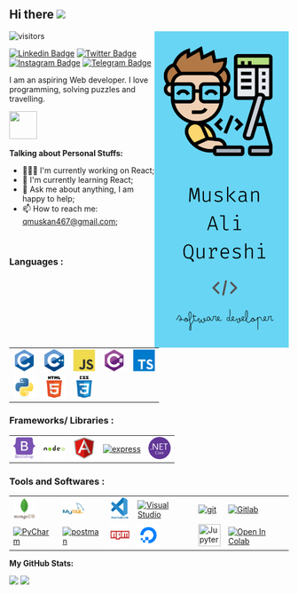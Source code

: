 ## Hi there <img src="https://emoji.slack-edge.com/T0172CCPGUW/party-blob/d7253707fa13e9ee.gif" width="30" />

<img src="https://camo.githubusercontent.com/91f89765f55f7c4c6ca42321ffd628ee83370fc902f6c7282b38647b4339603e/68747470733a2f2f76697369746f722d62616467652e6c616f62692e6963752f62616467653f706167655f69643d6761757261766461733031342e676175726176646173303134"
    alt="visitors" data-canonical-src="https://visitor-badge.laobi.icu/badge?page_id=muskan467/muskan467"
    style="max-width: 100%;">
<img width="48%" align="right" src="images/banner.png">


[![Linkedin
Badge](https://img.shields.io/badge/-LinkedIn-0e76a8?style=flat-square&logo=Linkedin&logoColor=white)](https://www.linkedin.com/in/muskan-ali-qureshi-8404271a0/)
[![Twitter
Badge](https://img.shields.io/badge/-Twitter-00acee?style=flat-square&logo=Twitter&logoColor=white)](https://twitter.com/Muskan467786)
[![Instagram
Badge](https://img.shields.io/badge/-Instagram-e4405f?style=flat-square&logo=Instagram&logoColor=white)](https://www.instagram.com/imuskan.qureshi/)
[![Telegram
Badge](https://img.shields.io/badge/-Telegram-0088cc?style=flat-square&logo=Telegram&logoColor=white)](https://t.me/muskan_4670)

<!-- <img align="right" width=45% src="https://media2.giphy.com/media/L1R1tvI9svkIWwpVYr/giphy.gif?cid=ecf05e47pzi2rpig0vc8pjusra8hiai1b91zgiywvbubu9vu&rid=giphy.gif"> -->

I am an aspiring Web developer. I love programming, solving puzzles and travelling.

<img src="https://user-images.githubusercontent.com/63050133/156777293-72a6e681-2582-4a9d-ad92-09d1181d47c7.gif"
width=50px height=50px>
    
**Talking about Personal Stuffs:**

- 👨🏻‍💻 I'm currently working on React;
- 🚀 I'm currently learning React;
- 💬 Ask me about anything, I am happy to help;
- 📫 How to reach me: qmuskan467@gmail.com;

<br>

<h3 align="left">Languages :</h3>
<table>
    <tr>
        <td><a href="https://www.cprogramming.com/" target="_blank" rel="noreferrer" title="C"> <img
                    src="https://raw.githubusercontent.com/devicons/devicon/master/icons/c/c-original.svg" alt="c"
                    width="40" height="40" /> </a></td>
        <td><a href="https://cplusplus.com/doc/" target="_blank" rel="noreferrer" title="C++"> <img
                    src="https://raw.githubusercontent.com/devicons/devicon/master/icons/cplusplus/cplusplus-original.svg"
                    alt="cplusplus" width="40" height="40" /> </a></td>
        <td><a href="https://www.javascript.com/" target="_blank" rel="noreferrer" title="JavaScript"> <img
                    src="https://raw.githubusercontent.com/devicons/devicon/master/icons/javascript/javascript-original.svg"
                    alt="javascript" width="40" height="40" /> </a>
        <td><a href="https://www.w3schools.com/cs/" target="_blank" rel="noreferrer" title="C#"> <img
                    src="https://raw.githubusercontent.com/devicons/devicon/master/icons/csharp/csharp-original.svg"
                    alt="csharp" width="40" height="40" /> </a></td>
        <td><a href="https://www.typescriptlang.org/" target="_blank" rel="noreferrer" title="Typescript"> <img
                    src="https://raw.githubusercontent.com/devicons/devicon/master/icons/typescript/typescript-original.svg"
                    alt="typescript" width="40" height="40" /></a></td>
    </tr>
    <tr>
        <td><a href="https://www.python.org" target="_blank" rel="noreferrer" title="Pyhon"> <img
                    src="https://raw.githubusercontent.com/devicons/devicon/master/icons/python/python-original.svg"
                    alt="python" width="40" height="40" /> </a></td>
        <td><a href="https://www.w3.org/html/" target="_blank" rel="noreferrer" title="HTML5"> <img
                    src="https://raw.githubusercontent.com/devicons/devicon/master/icons/html5/html5-original-wordmark.svg"
                    alt="html5" width="40" height="40" /> </a></td>
        <td><a href="https://www.w3schools.com/css/" target="_blank" rel="noreferrer" title="CSS3"> <img
                    src="https://raw.githubusercontent.com/devicons/devicon/master/icons/css3/css3-original-wordmark.svg"
                    alt="css3" width="40" height="40" /></a></td>
    </tr>
</table>

<h3 align="left">Frameworks/ Libraries :</h3>
<table>
    <tr align="left">
        <td><a href="https://getbootstrap.com" target="_blank" rel="noreferrer" title="Bootstrap5"> <img
                    src="https://raw.githubusercontent.com/devicons/devicon/master/icons/bootstrap/bootstrap-plain-wordmark.svg"
                    alt="bootstrap" width="40" height="40" /> </a></td>
        <td><a href="https://nodejs.org" target="_blank" rel="noreferrer" title="NodeJS"> <img
                    src="https://raw.githubusercontent.com/devicons/devicon/master/icons/nodejs/nodejs-original-wordmark.svg"
                    alt="nodejs" width="40" height="40" /> </a></td>
        <td><a href="https://angular.io/" target="_blank" rel="noreferrer" title="Angular"> <img
                    src="https://raw.githubusercontent.com/devicons/devicon/master/icons/angularjs/angularjs-original.svg"
                    alt="angular" width="40" height="40" /></a></td>
        <td><a href="https://expressjs.com" target="_blank" rel="noreferrer" title="ExpressJS"><img
                    src="https://www.vectorlogo.zone/logos/expressjs/expressjs-icon.svg"
                    alt="express" width="40" height="40" /> </a></td>
        <td><img width="40" height="40"
                src="https://raw.githubusercontent.com/devicons/devicon/master/icons/dotnetcore/dotnetcore-original.svg"
                alt=".NET Core" rel="noreferrer" title=".Net Core"/></td>
    </tr>
</table>
<h3 align="left">Tools and Softwares :</h3>
<table>
    <tr align="left">
        <td><a href="https://www.mongodb.com/" target="_blank" title="MongoDB" rel="noreferrer"> <img
                    src="https://raw.githubusercontent.com/devicons/devicon/master/icons/mongodb/mongodb-original-wordmark.svg"
                    alt="mongodb" width="40" height="40" /> </a></td>
        <td><a href="https://www.mysql.com/" target="_blank" title="MySQL" rel="noreferrer"> <img
                    src="https://raw.githubusercontent.com/devicons/devicon/master/icons/mysql/mysql-original-wordmark.svg"
                    alt="mysql" width="40" height="40" /> </a></td>
        <td><a href="https://code.visualstudio.com/" target="_blank" title="Visual Studio Code" rel="noreferrer"> <img
                    src="https://raw.githubusercontent.com/devicons/devicon/master/icons/vscode/vscode-original-wordmark.svg"
                    alt="vscode" width="40" height="40" /> </a></td>
        <td><a href="https://visualstudio.microsoft.com/" title="Visual Studio" rel="noreferrer"> <img 
                    src="https://github.com/get-icon/geticon/blob/master/icons/visual-studio.svg" alt="Visual Studio" width="40" height="40"/></a></td>
        <td><a href="https://git-scm.com/" target="_blank" title="Git" rel="noreferrer"><img
                    src="https://www.vectorlogo.zone/logos/git-scm/git-scm-icon.svg" alt="git" width="40" height="40" />
            </a></td>
        <td><a href="https://about.gitlab.com" target="gitlab" title="Gitlab" rel="noreferrer"> <img 
                    src="https://github.com/get-icon/geticon/blob/master/icons/gitlab.svg" alt="Gitlab" width="40" height="40"/>  
            </a></td>
    </tr>
    <tr>
        <td><a href="https://www.jetbrains.com/pycharm/" rel="noreferrer" title="PyCharm"> <img 
                src="https://github.com/get-icon/geticon/blob/master/icons/pycharm.svg" alt="PyCharm" width="40" 
                height="40"/></a></td>
        <td><a href="https://postman.com" target="_blank" rel="noreferrer"><img
                src="https://www.vectorlogo.zone/logos/getpostman/getpostman-icon.svg" alt="postman" width="40"
                height="40" title="Postman"/> </a></td>
        <td><img width="40" height="40"
                src="https://raw.githubusercontent.com/devicons/devicon/master/icons/npm/npm-original-wordmark.svg"
                alt="npm" rel="noreferrer" title="npm"/></td>
        <td><img width="40" height="40"
                src="https://raw.githubusercontent.com/devicons/devicon/master/icons/digitalocean/digitalocean-original.svg"
                alt="DigitalOcean" rel="noreferrer" title="Digital Ocean"/></td>
        <td><a href="https://jupyter.org/documentation"><img width="40" height="40"
                src="https://upload.wikimedia.org/wikipedia/commons/3/38/Jupyter_logo.svg"                         
                rel="noreferrer" title="Jupyter"></a></td>
        <td><a href="https://colab.research.google.com" target="_blank" rel="noreferrer"><img width="40" height="40" 
                src="https://upload.wikimedia.org/wikipedia/commons/d/d0/Google_Colaboratory_SVG_Logo.svg" 
                title="Colab" alt="Open In Colab"/></a></td>
    </tr>
</table>


**My GitHub Stats:**<br>

<img width="48%"
    src="https://github-readme-stats.vercel.app/api?username=muskan467&show_icons=true&theme=tokyonight&count_private=true&include_all_commits=true" />
<img width="48%" src="https://github-readme-streak-stats.herokuapp.com/?user=muskan467&theme=tokyonight" />
<br />
